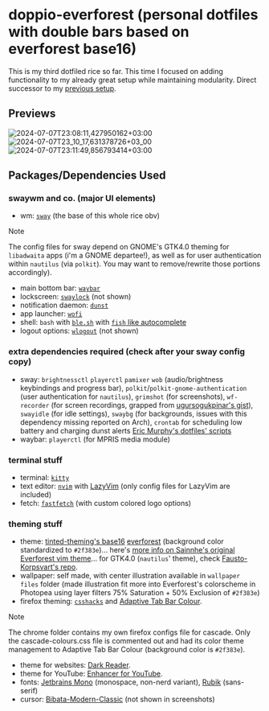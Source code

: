 # doppio-everforest (personal dotfiles with double bars based on everforest base16)
This is my third dotfiled rice so far. This time I focused on adding functionality to my already great setup while maintaining modularity. Direct successor to my [previous setup](https://github.com/eeelbrens/frieren-everforest).

## Previews
![2024-07-07T23:08:11,427950162+03:00](https://github.com/eeelbrens/doppio-everforest/assets/130598002/0154b095-b555-41df-b8bc-74a49948daf3)
![2024-07-07T23_10_17,631378726+03_00](https://github.com/eeelbrens/doppio-everforest/assets/130598002/b794c0ae-f38c-4511-8ad8-853ccdd48b58)
![2024-07-07T23:11:49,856793414+03:00](https://github.com/eeelbrens/doppio-everforest/assets/130598002/9fe3e13d-8734-4374-a48a-3a0b264ff7b3)


## Packages/Dependencies Used
### swaywm and co. (major UI elements)
- wm: [`sway`](https://github.com/swaywm/sway) (the base of this whole rice obv)    
> [!NOTE]
> The config files for sway depend on GNOME's GTK4.0 theming for `libadwaita` apps (i'm a GNOME departee!), as well as for user authentication within `nautilus` (via `polkit`). You may want to remove/rewrite those portions accordingly).
- main bottom bar: [`waybar`](https://github.com/Alexays/Waybar)
- lockscreen: [`swaylock`](https://github.com/swaywm/swaylock) (not shown)
- notification daemon: [`dunst`](https://github.com/dunst-project/dunst)
- app launcher: [`wofi`](https://sr.ht/~scoopta/wofi/)
- shell: `bash` with [`ble.sh`](https://github.com/akinomyoga/ble.sh) with [`fish` like autocomplete](https://harduex.com/blog/fish-like-autosuggestions-in-bash-shell/)
- logout options: [`wlogout`](https://github.com/ArtsyMacaw/wlogout) (not shown)

### extra dependencies required (check after your sway config copy)
- sway: `brightnessctl` `playerctl` `pamixer` `wob` (audio/brightness keybindings and progress bar), `polkit`/`polkit-gnome-authentication` (user authentication for `nautilus`), `grimshot` (for screenshots), `wf-recorder` (for screen recordings, grapped from [ugursogukpinar's gist](https://gist.github.com/ugursogukpinar/f390d9f4c829fb1b05fc74a12dd482bb)), `swayidle` (for idle settings), `swaybg` (for backgrounds, issues with this dependency missing reported on Arch), `crontab` for scheduling low battery and charging dunst alerts [Eric Murphy's dotfiles' scripts](https://github.com/ericmurphyxyz/dotfiles/tree/master/.local/bin)
- waybar: `playerctl` (for MPRIS media module)

### terminal stuff
- terminal: [`kitty`](https://github.com/kovidgoyal/kitty)
- text editor: [`nvim`](https://github.com/neovim/neovim) with [LazyVim](https://github.com/LazyVim/LazyVim) (only config files for LazyVim are included)
- fetch: [`fastfetch`](https://github.com/fastfetch-cli/fastfetch) (with custom colored logo options)

### theming stuff
- theme: [tinted-theming's base16](https://github.com/tinted-theming/home) [everforest](https://tinted-theming.github.io/base16-gallery/) (background color standardized to `#2f383e`)... here's [more info on Sainnhe's original Everforest vim theme](https://github.com/sainnhe/everforest)... for GTK4.0 (`nautilus`' theme), check [Fausto-Korpsvart's repo](https://github.com/Fausto-Korpsvart/Everforest-GTK-Theme).
- wallpaper: self made, with center illustration available in `wallpaper files` folder (made illustration fit more into Everforest's colorscheme in Photopea using layer filters 75% Saturation + 50% Exclusion of `#2f383e`)
- firefox theming: [`csshacks`](https://mrotherguy.github.io/firefox-csshacks/) and [Adaptive Tab Bar Colour](https://github.com/easonwong-de/Adaptive-Tab-Bar-Colour).
> [!NOTE]
> The chrome folder contains my own firefox configs file for cascade. Only the cascade-colours.css file is commented out and had its color theme management to Adaptive Tab Bar Colour (background color is `#2f383e`).
- theme for websites: [Dark Reader](https://addons.mozilla.org/en-US/firefox/addon/darkreader/?utm_source=addons.mozilla.org&utm_medium=referral&utm_content=search).
- theme for YouTube: [Enhancer for YouTube](https://www.mrfdev.com/enhancer-for-youtube).
- fonts: [Jetbrains Mono](https://github.com/JetBrains/JetBrainsMono) (monospace, non-nerd variant), [Rubik](https://fonts.google.com/specimen/Rubik) (sans-serif)
- cursor: [Bibata-Modern-Classic](https://www.bibata.live/) (not shown in screenshots)
